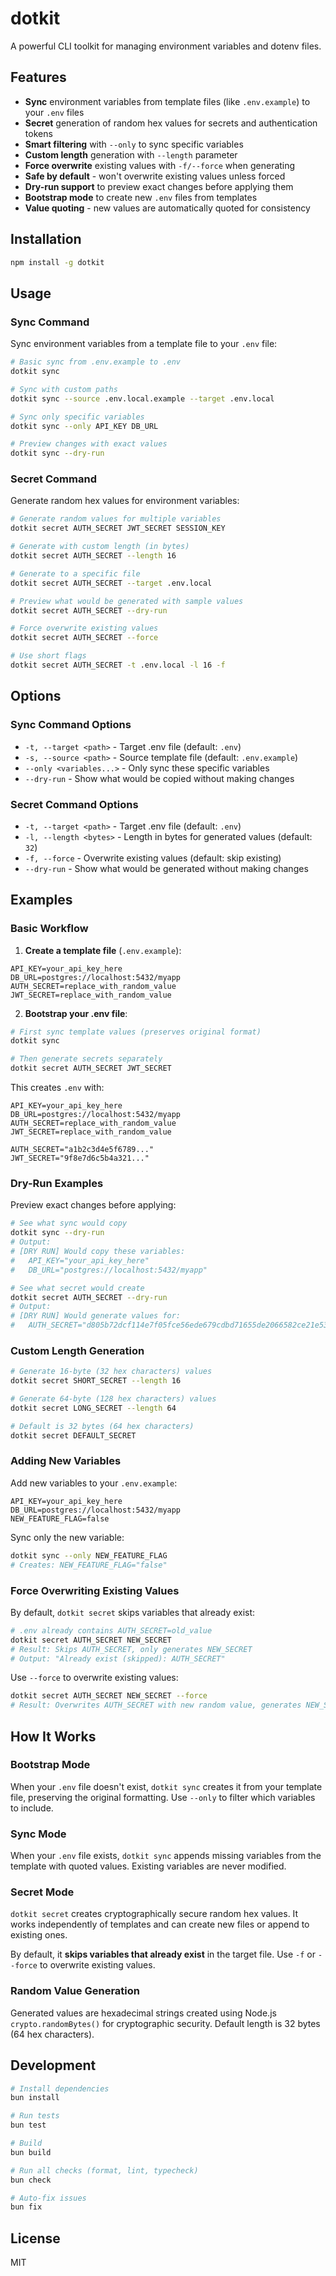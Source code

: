 # dotkit

A powerful CLI toolkit for managing environment variables and dotenv files.

## Features

- **Sync** environment variables from template files (like `.env.example`) to your `.env` files
- **Secret** generation of random hex values for secrets and authentication tokens
- **Smart filtering** with `--only` to sync specific variables
- **Custom length** generation with `--length` parameter
- **Force overwrite** existing values with `-f/--force` when generating
- **Safe by default** - won't overwrite existing values unless forced
- **Dry-run support** to preview exact changes before applying them
- **Bootstrap mode** to create new `.env` files from templates
- **Value quoting** - new values are automatically quoted for consistency

## Installation

```bash
npm install -g dotkit
```

## Usage

### Sync Command

Sync environment variables from a template file to your `.env` file:

```bash
# Basic sync from .env.example to .env
dotkit sync

# Sync with custom paths
dotkit sync --source .env.local.example --target .env.local

# Sync only specific variables
dotkit sync --only API_KEY DB_URL

# Preview changes with exact values
dotkit sync --dry-run
```

### Secret Command

Generate random hex values for environment variables:

```bash
# Generate random values for multiple variables
dotkit secret AUTH_SECRET JWT_SECRET SESSION_KEY

# Generate with custom length (in bytes)
dotkit secret AUTH_SECRET --length 16

# Generate to a specific file
dotkit secret AUTH_SECRET --target .env.local

# Preview what would be generated with sample values
dotkit secret AUTH_SECRET --dry-run

# Force overwrite existing values
dotkit secret AUTH_SECRET --force

# Use short flags
dotkit secret AUTH_SECRET -t .env.local -l 16 -f

```

## Options

### Sync Command Options

- `-t, --target <path>` - Target .env file (default: `.env`)
- `-s, --source <path>` - Source template file (default: `.env.example`)
- `--only <variables...>` - Only sync these specific variables
- `--dry-run` - Show what would be copied without making changes

### Secret Command Options

- `-t, --target <path>` - Target .env file (default: `.env`)
- `-l, --length <bytes>` - Length in bytes for generated values (default: `32`)
- `-f, --force` - Overwrite existing values (default: skip existing)
- `--dry-run` - Show what would be generated without making changes

## Examples

### Basic Workflow

1. **Create a template file** (`.env.example`):

```env
API_KEY=your_api_key_here
DB_URL=postgres://localhost:5432/myapp
AUTH_SECRET=replace_with_random_value
JWT_SECRET=replace_with_random_value
```

2. **Bootstrap your .env file**:

```bash
# First sync template values (preserves original format)
dotkit sync

# Then generate secrets separately
dotkit secret AUTH_SECRET JWT_SECRET
```

This creates `.env` with:

```env
API_KEY=your_api_key_here
DB_URL=postgres://localhost:5432/myapp
AUTH_SECRET=replace_with_random_value
JWT_SECRET=replace_with_random_value

AUTH_SECRET="a1b2c3d4e5f6789..."
JWT_SECRET="9f8e7d6c5b4a321..."
```

### Dry-Run Examples

Preview exact changes before applying:

```bash
# See what sync would copy
dotkit sync --dry-run
# Output:
# [DRY RUN] Would copy these variables:
#   API_KEY="your_api_key_here"
#   DB_URL="postgres://localhost:5432/myapp"

# See what secret would create
dotkit secret AUTH_SECRET --dry-run
# Output:
# [DRY RUN] Would generate values for:
#   AUTH_SECRET="d805b72dcf114e7f05fce56ede679cdbd71655de2066582ce21e53e9f0ad84b2"
```

### Custom Length Generation

```bash
# Generate 16-byte (32 hex characters) values
dotkit secret SHORT_SECRET --length 16

# Generate 64-byte (128 hex characters) values
dotkit secret LONG_SECRET --length 64

# Default is 32 bytes (64 hex characters)
dotkit secret DEFAULT_SECRET
```

### Adding New Variables

Add new variables to your `.env.example`:

```env
API_KEY=your_api_key_here
DB_URL=postgres://localhost:5432/myapp
NEW_FEATURE_FLAG=false
```

Sync only the new variable:

```bash
dotkit sync --only NEW_FEATURE_FLAG
# Creates: NEW_FEATURE_FLAG="false"
```

### Force Overwriting Existing Values

By default, `dotkit secret` skips variables that already exist:

```bash
# .env already contains AUTH_SECRET=old_value
dotkit secret AUTH_SECRET NEW_SECRET
# Result: Skips AUTH_SECRET, only generates NEW_SECRET
# Output: "Already exist (skipped): AUTH_SECRET"
```

Use `--force` to overwrite existing values:

```bash
dotkit secret AUTH_SECRET NEW_SECRET --force
# Result: Overwrites AUTH_SECRET with new random value, generates NEW_SECRET
```

## How It Works

### Bootstrap Mode

When your `.env` file doesn't exist, `dotkit sync` creates it from your template file, preserving the original formatting. Use `--only` to filter which variables to include.

### Sync Mode

When your `.env` file exists, `dotkit sync` appends missing variables from the template with quoted values. Existing variables are never modified.

### Secret Mode

`dotkit secret` creates cryptographically secure random hex values. It works independently of templates and can create new files or append to existing ones.

By default, it **skips variables that already exist** in the target file. Use `-f` or `--force` to overwrite existing values.

### Random Value Generation

Generated values are hexadecimal strings created using Node.js `crypto.randomBytes()` for cryptographic security. Default length is 32 bytes (64 hex characters).

## Development

```bash
# Install dependencies
bun install

# Run tests
bun test

# Build
bun build

# Run all checks (format, lint, typecheck)
bun check

# Auto-fix issues
bun fix
```

## License

MIT
